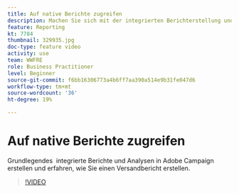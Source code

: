 ```yaml
---
title: Auf native Berichte zugreifen
description: Machen Sie sich mit der integrierten Berichterstellung und Analyse vertraut und erfahren Sie, wie Sie einen Versandbericht erstellen.
feature: Reporting
kt: 7784
thumbnail: 329935.jpg
doc-type: feature video
activity: use
team: WWFRE
role: Business Practitioner
level: Beginner
source-git-commit: f6bb16306773a4b6ff7aa390a514e9b31fe047d6
workflow-type: tm+mt
source-wordcount: '36'
ht-degree: 19%

---
```



# Auf native Berichte zugreifen

Grundlegendes  integrierte Berichte und Analysen in Adobe Campaign erstellen und erfahren, wie Sie einen Versandbericht erstellen.

>[!VIDEO](https://video.tv.adobe.com/v/329935?quality=12)
